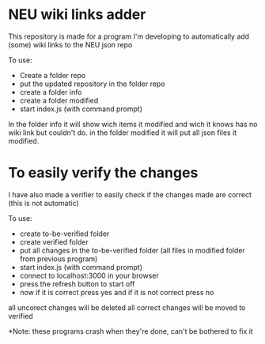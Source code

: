 # NEU wiki links adder
 
This repository is made for a program I'm developing to automatically add (some) wiki links to the NEU json repo

To use:
- Create a folder repo
- put the updated repository in the folder repo
- create a folder info
- create a folder modified
- start index.js (with command prompt)

In the folder info it will show wich items it modified and wich it knows has no wiki link but couldn't do.
in the folder modified it will put all json files it modified.

# To easily verify the changes

I have also made a verifier to easily check if the changes made are correct (this is not automatic)

To use:
- create to-be-verified folder
- create verified folder
- put all changes in the to-be-verified folder (all files in modified folder from previous program)
- start index.js (with command prompt)
- connect to localhost:3000 in your browser
- press the refresh button to start off
- now if it is correct press yes and if it is not correct press no

all uncorect changes will be deleted
all correct changes will be moved to verified

*Note: these programs crash when they're done, can't be bothered to fix it
